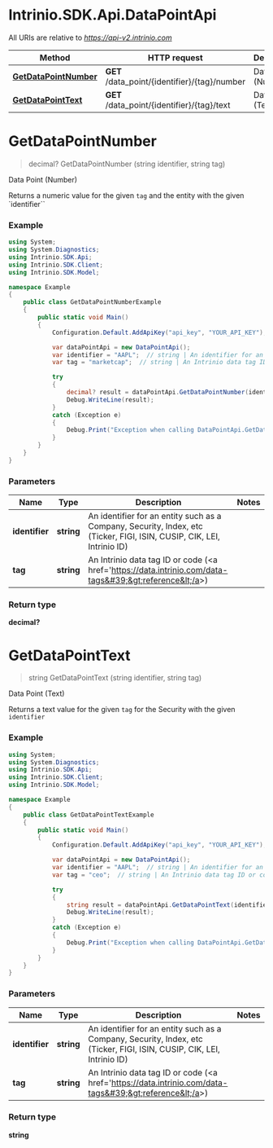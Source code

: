 # Intrinio.SDK.Api.DataPointApi

All URIs are relative to *https://api-v2.intrinio.com*

Method | HTTP request | Description
------------- | ------------- | -------------
[**GetDataPointNumber**](DataPointApi.md#getdatapointnumber) | **GET** /data_point/{identifier}/{tag}/number | Data Point (Number)
[**GetDataPointText**](DataPointApi.md#getdatapointtext) | **GET** /data_point/{identifier}/{tag}/text | Data Point (Text)


<a name="getdatapointnumber"></a>
# **GetDataPointNumber**
> decimal? GetDataPointNumber (string identifier, string tag)

Data Point (Number)

Returns a numeric value for the given `tag` and the entity with the given `identifier``

### Example
```csharp
using System;
using System.Diagnostics;
using Intrinio.SDK.Api;
using Intrinio.SDK.Client;
using Intrinio.SDK.Model;

namespace Example
{
    public class GetDataPointNumberExample
    {
        public static void Main()
        {
            Configuration.Default.AddApiKey("api_key", "YOUR_API_KEY");

            var dataPointApi = new DataPointApi();
            var identifier = "AAPL";  // string | An identifier for an entity such as a Company, Security, Index, etc (Ticker, FIGI, ISIN, CUSIP, CIK, LEI, Intrinio ID)
            var tag = "marketcap";  // string | An Intrinio data tag ID or code (<a href='https://data.intrinio.com/data-tags'>reference</a>)

            try
            {
                decimal? result = dataPointApi.GetDataPointNumber(identifier, tag);
                Debug.WriteLine(result);
            }
            catch (Exception e)
            {
                Debug.Print("Exception when calling DataPointApi.GetDataPointNumber: " + e.Message );
            }
        }
    }
}
```

### Parameters

Name | Type | Description  | Notes
------------- | ------------- | ------------- | -------------
 **identifier** | **string**| An identifier for an entity such as a Company, Security, Index, etc (Ticker, FIGI, ISIN, CUSIP, CIK, LEI, Intrinio ID) | 
 **tag** | **string**| An Intrinio data tag ID or code (&lt;a href&#x3D;&#39;https://data.intrinio.com/data-tags&#39;&gt;reference&lt;/a&gt;) | 

### Return type

**decimal?**

<a name="getdatapointtext"></a>
# **GetDataPointText**
> string GetDataPointText (string identifier, string tag)

Data Point (Text)

Returns a text value for the given `tag` for the Security with the given `identifier`

### Example
```csharp
using System;
using System.Diagnostics;
using Intrinio.SDK.Api;
using Intrinio.SDK.Client;
using Intrinio.SDK.Model;

namespace Example
{
    public class GetDataPointTextExample
    {
        public static void Main()
        {
            Configuration.Default.AddApiKey("api_key", "YOUR_API_KEY");

            var dataPointApi = new DataPointApi();
            var identifier = "AAPL";  // string | An identifier for an entity such as a Company, Security, Index, etc (Ticker, FIGI, ISIN, CUSIP, CIK, LEI, Intrinio ID)
            var tag = "ceo";  // string | An Intrinio data tag ID or code (<a href='https://data.intrinio.com/data-tags'>reference</a>)

            try
            {
                string result = dataPointApi.GetDataPointText(identifier, tag);
                Debug.WriteLine(result);
            }
            catch (Exception e)
            {
                Debug.Print("Exception when calling DataPointApi.GetDataPointText: " + e.Message );
            }
        }
    }
}
```

### Parameters

Name | Type | Description  | Notes
------------- | ------------- | ------------- | -------------
 **identifier** | **string**| An identifier for an entity such as a Company, Security, Index, etc (Ticker, FIGI, ISIN, CUSIP, CIK, LEI, Intrinio ID) | 
 **tag** | **string**| An Intrinio data tag ID or code (&lt;a href&#x3D;&#39;https://data.intrinio.com/data-tags&#39;&gt;reference&lt;/a&gt;) | 

### Return type

**string**

